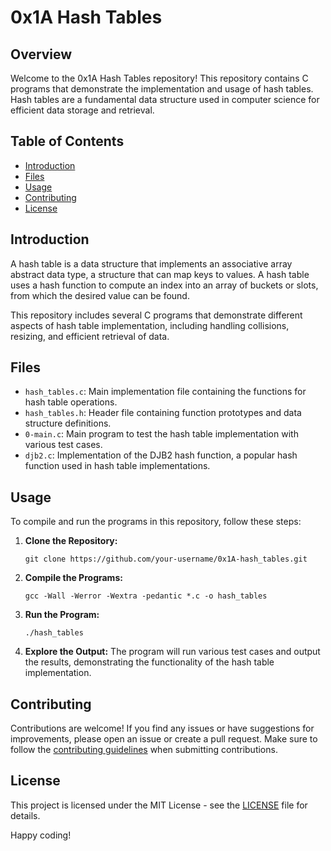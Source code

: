 # 0x1A Hash Tables

## Overview

Welcome to the 0x1A Hash Tables repository! This repository contains C programs that demonstrate the implementation and usage of hash tables. Hash tables are a fundamental data structure used in computer science for efficient data storage and retrieval.

## Table of Contents

- [Introduction](#introduction)
- [Files](#files)
- [Usage](#usage)
- [Contributing](#contributing)
- [License](#license)

## Introduction

A hash table is a data structure that implements an associative array abstract data type, a structure that can map keys to values. A hash table uses a hash function to compute an index into an array of buckets or slots, from which the desired value can be found.

This repository includes several C programs that demonstrate different aspects of hash table implementation, including handling collisions, resizing, and efficient retrieval of data.

## Files

- `hash_tables.c`: Main implementation file containing the functions for hash table operations.
- `hash_tables.h`: Header file containing function prototypes and data structure definitions.
- `0-main.c`: Main program to test the hash table implementation with various test cases.
- `djb2.c`: Implementation of the DJB2 hash function, a popular hash function used in hash table implementations.

## Usage

To compile and run the programs in this repository, follow these steps:

1. **Clone the Repository:**
   ```
   git clone https://github.com/your-username/0x1A-hash_tables.git
   ```

2. **Compile the Programs:**
   ```
   gcc -Wall -Werror -Wextra -pedantic *.c -o hash_tables
   ```

3. **Run the Program:**
   ```
   ./hash_tables
   ```

4. **Explore the Output:**
   The program will run various test cases and output the results, demonstrating the functionality of the hash table implementation.

## Contributing

Contributions are welcome! If you find any issues or have suggestions for improvements, please open an issue or create a pull request. Make sure to follow the [contributing guidelines](CONTRIBUTING.md) when submitting contributions.

## License

This project is licensed under the MIT License - see the [LICENSE](LICENSE) file for details.

Happy coding!
